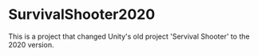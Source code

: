 # SurvivalShooter2020
This is a project that changed Unity's old project 'Servival Shooter' to the 2020 version.
